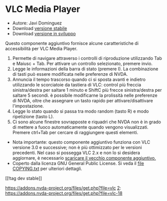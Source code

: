# VLC Media Player #

* Autore: Javi Dominguez
* Download [versione stabile][2]
* Download [versione in sviluppo][3]

Questo componente aggiuntivo fornisce alcune caratteristiche di
accessibilità per VLC Media Player.

1. Permette di navigare attraverso i controlli di riproduzione utilizzando
   Tab e Maiusc + Tab. Per attivare un controllo selezionato, premere invio.
2. Legge le informazioni della barra di stato (premere I). La combinazione
   di tasti può essere modificata nelle preferenze di NVDA.
3. Annuncia il tempo trascorso quando ci si sposta avanti e indietro
   utilizzando le scorciatoie da tastiera di VLC: control più freccia
   sinistra/destra per saltare 1 minuto e ShiftC più frecce sinistra/destra
   per saltare 5 secondi. è possibile modificarne la prolissità nelle
   preferenze di NVDA, oltre che assegnare un tasto rapido per
   attivare/disattivare l'impostazione.
4. Legge lo stato quando si passa tra modo random (tasto R) e modo
   ripetizione  (tasto L).
5. Ci sono alcune finestre sovrapposte e riquadri che NVDA non è in grado di
   mettere a fuoco automaticamente quando vengono visualizzati. Premere
   ctrl+Tab per cercare di raggiungere questi elementi.

* Nota importante: questo componente aggiuntivo funziona con VLC versione
  3.0 e successive; non è più ottimizzato per le versioni precedenti. Nel
  caso si possegga VLC 2.x e non lo si desidera aggiornare, è necessario
  [scaricare il vecchio componente aggiuntivo.][1]
* Coperto dalla licenza GNU General Public License. Si veda il [file
  COPYING.txt](https://github.com/javidominguez/VLC/blob/master/COPYING.txt)
  per ulteriori dettagli.

[[!tag dev stable]]

[1]: https://addons.nvda-project.org/files/get.php?file=vlc

[2]: https://addons.nvda-project.org/files/get.php?file=vlc-18

[3]: https://addons.nvda-project.org/files/get.php?file=vlc-dev[1]:
https://addons.nvda-project.org/files/get.php?file=vlc [2]:
https://addons.nvda-project.org/files/get.php?file=vlc-18
